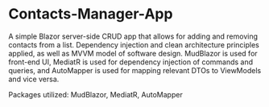 # Contacts-Manager-App

A simple Blazor server-side CRUD app that allows for adding and removing contacts from a list. Dependency injection and clean architecture principles applied, as well as MVVM model of software design.
MudBlazor is used for front-end UI, MediatR is used for dependency injection of commands and queries, and AutoMapper is used for mapping relevant DTOs to ViewModels and vice versa.

Packages utilized: MudBlazor, MediatR, AutoMapper
